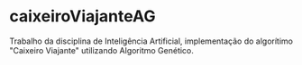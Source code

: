 # caixeiroViajanteAG
Trabalho da disciplina de Inteligência Artificial, implementação do algorítimo "Caixeiro Viajante" utilizando Algoritmo Genético.
